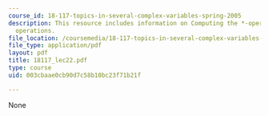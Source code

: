 ```yaml
---
course_id: 18-117-topics-in-several-complex-variables-spring-2005
description: This resource includes information on Computing the *-operator, and other
  operations.
file_location: /coursemedia/18-117-topics-in-several-complex-variables-spring-2005/003cbaae0cb90d7c58b10bc23f71b21f_18117_lec22.pdf
file_type: application/pdf
layout: pdf
title: 18117_lec22.pdf
type: course
uid: 003cbaae0cb90d7c58b10bc23f71b21f

---
```

None